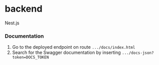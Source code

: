 # backend

Nest.js

### Documentation

1. Go to the deployed endpoint on route `.../docs/index.html`
2. Search for the Swagger documentation by inserting `.../docs-json?token=DOCS_TOKEN`
